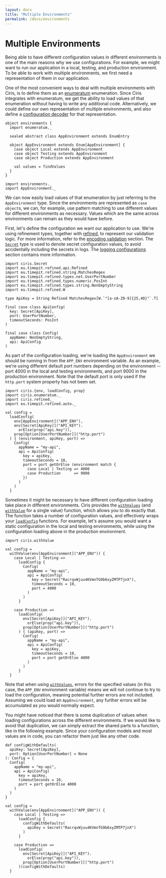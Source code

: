 ```yaml
---
layout: docs
title: "Multiple Environments"
permalink: /docs/environments
---
```


# Multiple Environments
Being able to have different configuration values in different environments is one of the main reasons why we use configurations. For example, we might want to run our application in a local, testing, and production environment. To be able to work with multiple environments, we first need a representation of them in our application.

One of the most convenient ways to deal with multiple environments with Ciris, is to define them as an [enumeratum](/docs/enumeratum-module) enumeration. Since Ciris integrates with enumeratum, we get the ability to load values of that enumeration without having to write any additional code. Alternatively, we could define our own representation of multiple environments, and also define a [configuration decoder](/docs/decoders) for that representation.

```tut:silent
object environments {
  import enumeratum._

  sealed abstract class AppEnvironment extends EnumEntry

  object AppEnvironment extends Enum[AppEnvironment] {
    case object Local extends AppEnvironment
    case object Testing extends AppEnvironment
    case object Production extends AppEnvironment

    val values = findValues
  }
}

import environments._
import AppEnvironment._
```

We can now easily load values of that enumeration by just referring to the `AppEnvironment` type. Since the environments are represented as `case object`s, we can, for example, use pattern matching to use different values for different environments as necessary. Values which are the same across environments can remain as they would have before.

First, let's define the configuration we want our application to use. We're using refinement types, together with [refined](/docs/refined-module), to represent our validation logic. For more information, refer to the [encoding validation](/docs/validation) section. The [`Secret`][Secret] type is used to denote secret configuration values, to avoid accidentally including the secrets in logs. The [logging configurations](/docs/logging) section contains more information.

```tut:silent
import ciris.Secret
import eu.timepit.refined.api.Refined
import eu.timepit.refined.string.MatchesRegex
import eu.timepit.refined.types.net.UserPortNumber
import eu.timepit.refined.types.numeric.PosInt
import eu.timepit.refined.types.string.NonEmptyString
import eu.timepit.refined.W

type ApiKey = String Refined MatchesRegex[W.`"[a-zA-Z0-9]{25,40}"`.T]

final case class ApiConfig(
  key: Secret[ApiKey],
  port: UserPortNumber,
  timeoutSeconds: PosInt
)

final case class Config(
  appName: NonEmptyString,
  api: ApiConfig
)
```

As part of the configuration loading, we're loading the `AppEnvironment` we should be running in from the `APP_ENV` environment variable. As an example, we're using different default port numbers depending on the environment -- port 4000 in the local and testing environments, and port 9000 in the production environment. Note that the default port is only used if the `http.port` system property has not been set.

```tut:book
import ciris.{env, loadConfig, prop}
import ciris.enumeratum._
import ciris.refined._
import eu.timepit.refined.auto._

val config =
  loadConfig(
    env[AppEnvironment]("APP_ENV"),
    env[Secret[ApiKey]]("API_KEY").
      orElse(prop("api.key")),
    prop[Option[UserPortNumber]]("http.port")
  ) { (environment, apiKey, port) =>
    Config(
      appName = "my-api",
      api = ApiConfig(
        key = apiKey,
        timeoutSeconds = 10,
        port = port getOrElse (environment match {
          case Local | Testing => 4000
          case Production      => 9000
        })
      )
    )
  }
```

Sometimes it might be necessary to have different configuration loading take place in different environments. Ciris provides the [`withValues`][withValues] (and [`withValue`][withValue] for a single value) function, which allows you to do exactly that. The function takes a number of configuration values, and effectively wraps your [`loadConfig`][loadConfig] functions. For example, let's assume you would want a static configuration in the local and testing environments, while using the configuration loading above in the production environment.

```tut:book
import ciris.withValue

val config =
  withValue(env[AppEnvironment]("APP_ENV")) {
    case Local | Testing =>
      loadConfig {
        Config(
          appName = "my-api",
          api = ApiConfig(
            key = Secret("RacrqvWjuu4KVmnTG9b6xyZMTP7jnX"),
            timeoutSeconds = 10,
            port = 4000
          )
        )
      }

    case Production =>
      loadConfig(
        env[Secret[ApiKey]]("API_KEY").
          orElse(prop("api.key")),
        prop[Option[UserPortNumber]]("http.port")
      ) { (apiKey, port) =>
        Config(
          appName = "my-api",
          api = ApiConfig(
            key = apiKey,
            timeoutSeconds = 10,
            port = port getOrElse 4000
          )
        )
      }
  }
```

Note that when using [`withValues`][withValues], errors for the specified values (in this case, the `APP_ENV` environment variable) means we will not continue to try to load the configuration, meaning potential further errors are not included. Assuming we could load an `AppEnvironment`, any further errors will be accumulated as you would normally expect.

You might have noticed that there is some duplication of values when loading configurations across the different environments. If we would like to avoid that duplication, we can simply extract the shared parts to a function, like in the following example. Since your configuration models and most values are in code, you can refactor them just like any other code.

```tut:book
def configWithDefaults(
  apiKey: Secret[ApiKey],
  port: Option[UserPortNumber] = None
): Config = {
  Config(
    appName = "my-api",
    api = ApiConfig(
      key = apiKey,
      timeoutSeconds = 10,
      port = port getOrElse 4000
    )
  )
}

val config =
  withValue(env[AppEnvironment]("APP_ENV")) {
    case Local | Testing =>
      loadConfig {
        configWithDefaults(
          apiKey = Secret("RacrqvWjuu4KVmnTG9b6xyZMTP7jnX")
        )
      }

    case Production =>
      loadConfig(
        env[Secret[ApiKey]]("API_KEY").
          orElse(prop("api.key")),
        prop[Option[UserPortNumber]]("http.port")
      )(configWithDefaults)
  }
```

[Secret]: /api/ciris/Secret.html
[loadConfig]: /api/ciris/index.html#loadConfig[F[_],A1,A2,Z](a1:ciris.ConfigValue[F,A1],a2:ciris.ConfigValue[F,A2])(f:(A1,A2)=>Z)(implicitevidence$5:ciris.api.Functor[F]):F[Either[ciris.ConfigErrors,Z]]
[withValues]: /api/ciris/index.html#withValues[F[_],A1,A2,Z](a1:ciris.ConfigValue[F,A1],a2:ciris.ConfigValue[F,A2])(f:(A1,A2)=>F[Either[ciris.ConfigErrors,Z]])(implicitevidence$6:ciris.api.Monad[F]):F[Either[ciris.ConfigErrors,Z]]
[withValue]: /api/ciris/index.html#withValue[F[_],A1,Z](a1:ciris.ConfigValue[F,A1])(f:A1=>F[Either[ciris.ConfigErrors,Z]])(implicitevidence$3:ciris.api.Monad[F]):F[Either[ciris.ConfigErrors,Z]]

